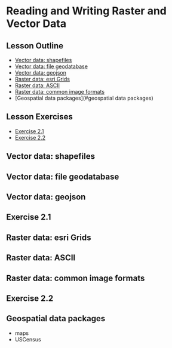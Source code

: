 

# Reading and Writing Raster and Vector Data

## Lesson Outline
- [Vector data: shapefiles](#vector-data-shapefiles)
- [Vector data: file geodatabase](#vector-data-file-geodatabase])
- [Vector data: geojson](#vector-data-geojson)
- [Raster data: esri Grids](#raster-data-esri-grids)
- [Raster data: ASCII](#raster-data-ascii)
- [Raster data: common image formats](#raster-data-common-image-formats)
- [Geospatial data packages](#geospatial data packages)

## Lesson Exercises
- [Exercise 2.1](#exercise-21)
- [Exercise 2.2](#exercise-22)

## Vector data: shapefiles

## Vector data: file geodatabase

## Vector data: geojson

## Exercise 2.1

## Raster data: esri Grids

## Raster data: ASCII

## Raster data: common image formats

## Exercise 2.2

## Geospatial data packages
- maps
- USCensus

